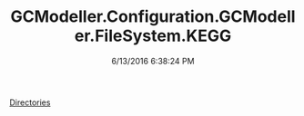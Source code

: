 ﻿---
title: GCModeller.Configuration.GCModeller.FileSystem.KEGG
date: 6/13/2016 6:38:24 PM
---

[Directories](T-GCModeller.Configuration.GCModeller.FileSystem.KEGG.Directories.html)
